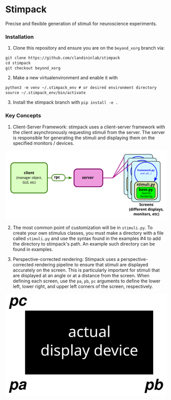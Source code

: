 # Stimpack
Precise and flexible generation of stimuli for neuroscience experiments.

### Installation
1. Clone this repository and ensure you are on the `beyond_xorg` branch via:
```
git clone https://github.com/clandininlab/stimpack
cd stimpack
git checkout beyond_xorg
```

2. Make a new virtualenvironment and enable it with 
```
python3 -m venv ~/.stimpack_env # or desired environment directory
source ~/.stimpack_env/bin/activate
```
3. Install the stimpack branch with `pip install -e .`

### Key Concepts 
1. Client-Server Framework: stimpack uses a client-server framework with the client asynchronously requesting stimuli from the server. The server is responsible for generating the stimuli and displaying them on the specified monitors / devices. 

![Client-Server Framework](img/client_server_framework.png)

2. The most common point of customization will be in `stimuli.py`. To create your own stimulus classes, you must make a directory with a file called `stimuli.py` and use the syntax found in the examples #4 to add the directory to stimpack's path. An example such directory can be found in examples.

3. Perspective-corrected rendering: Stimpack uses a perspective-corrected rendering pipeline to ensure that stimuli are displayed accurately on the screen. This is particularly important for stimuli that are displayed at an angle or at a distance from the screen. When defining each screen, use the `pa`, `pb`, `pc` arguments to define the lower left, lower right, and upper left corners of the screen, respectively.

![DisplayCoordinates](img/display_coordinates.png)


